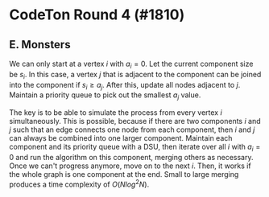 # CodeTon Round 4 (#1810)

## E. Monsters
We can only start at a vertex $i$ with $a_i=0$. Let the current component size be $s_i$. In this case, a vertex $j$ that is adjacent to the component can be joined into the component if $s_i\ge{a_j}$. After this, update all nodes adjacent to $j$. Maintain a priority queue to pick out the smallest $a_j$ value.

The key is to be able to simulate the process from every vertex $i$ simultaneously. This is possible, because if there are two components $i$ and $j$ such that an edge connects one node from each component, then $i$ and $j$ can always be combined into one larger component. Maintain each component and its priority queue with a DSU, then iterate over all $i$ with $a_i=0$ and run the algorithm on this component, merging others as necessary. Once we can't progress anymore, move on to the next $i$. Then, it works if the whole graph is one component at the end. Small to large merging produces a time complexity of $O(Nlog^2N)$.